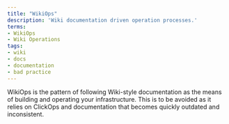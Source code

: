 ```yaml
---
title: "WikiOps"
description: 'Wiki documentation driven operation processes.'
terms:
- WikiOps
- Wiki Operations
tags:
- wiki
- docs
- documentation
- bad practice
---
```

WikiOps is the pattern of following Wiki-style documentation as the means of building and operating your infrastructure. This is to be avoided as it relies on ClickOps and documentation that becomes quickly outdated and inconsistent.
